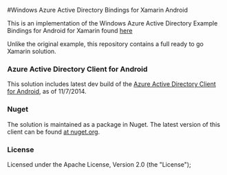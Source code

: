 #Windows Azure Active Directory Bindings for Xamarin Android

This is an implementation of the Windows Azure Active Directory Example Bindings for Android for Xamarin found [here](https://github.com/AzureADSamples/NativeClient-Xamarin-Android)

Unlike the original example, this repository contains a full ready to go Xamarin solution.

### Azure Active Directory Client for Android

This solution includes latest dev build of the [Azure Active Directory Client for Android](https://github.com/MSOpenTech/azure-activedirectory-library-for-android), as of 11/7/2014.

### Nuget

The solution is maintained as a package in Nuget. The latest version of this client can be found [at nuget.org](https://www.nuget.org/packages/AdalXamarinAndroid/).

### License

Licensed under the Apache License, Version 2.0 (the "License");
